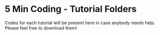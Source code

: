 # 5 Min Coding - Tutorial Folders
Codes for each tutorial will be present here in case anybody needs help. 
Please feel free to download them!